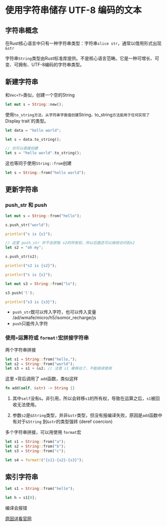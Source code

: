 # 使用字符串储存 UTF-8 编码的文本

## 字符串概念

在Rust核心语言中只有一种字符串类型：字符串`slice str`，通常以借用形式出现`&str`

字符串`String`类型由Rust标准库提供。不是核心语言范畴。它是一种可增长、可变、可拥有、UTF-8编码的字符串类型。

## 新建字符串

和`Vec<T>`类似，创建一个空的String

```rs
let mut s = String::new();
```

使用`to_string方法，从字符串字面值创建`String`。`to_string`方法能用于任何实现了`Display trait`的类型。

```rs
let data = "hello world";

let s = data.to_string();

// 也可以直接创建
let s = "hello world".to_string();
```

这也等同于使用`String::from`创建

```rs
let s = String::from("hello world");
```

## 更新字符串

### push_str 和 push

```rs
let mut s = String::from("hello");

s.push_str("world");

println!("s is {s}");

// 这里 push_str 并不会获取 s2的所有权，所以后面还可以继续访问到s2
let s2 = "oh my";

s.push_str(s2);

println!("s2 is {s2}");

println!("s is {s}");

let mut s3 = String::from("lo");

s3.push('l');

println!("s3 is {s3}");
```

- `push_str`既可以传入字符，也可以传入变量
/ad/wmafe/micro/h5/isomor_recharge/js
- `push`只能传入字符

### 使用`+`运算符或 `format!`宏拼接字符串

两个字符串拼接

```rs
let s1 = String::from("hello,");
let s2 = String::from("world");
let s3 = s1 + &s2; // 注意 s1 被移动了，不能继续使用
```

这里 `+`背后调用了 `add`函数，类似这样

```rs
fn add(self, &str) -> String {}
```

1. 其中`self`没有`&`，非引用，所以会转移`s1`的所有权，导致在运算之后，`s1`被回收无法使用。

2. 参数`s2`是`&String`类型，并非`&str`类型，但没有报编译失败，原因是`add`函数中有对于`&String` 到`&str`的类型强转 (deref coercion)


多个字符串拼接，可以用使用 `format`宏

```rs
let s1 = String::from("a");
let s2 = String::from("b");
let s3 = String::from("c");

let s4 = format!("{s1}-{s2}-{s3}");
```


## 索引字符串

```rs
let s1 = String::from("hello");

let h = s1[0];
```

编译会报错

[原因详看官网](https://kaisery.github.io/trpl-zh-cn/ch08-02-strings.html#%E7%B4%A2%E5%BC%95%E5%AD%97%E7%AC%A6%E4%B8%B2)